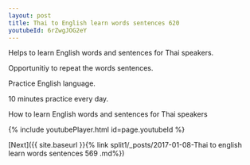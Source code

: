 ```yaml
---
layout: post
title: Thai to English learn words sentences 620 
youtubeId: 6rZwgJOG2eY
---
```

 
 
Helps to learn English words and sentences for Thai speakers.

Opportunitiy to repeat the words sentences. 

Practice English language. 
 
10 minutes practice every day. 
 
How to learn English words and sentences for Thai speakers 
 
{% include youtubePlayer.html id=page.youtubeId %}
 
 
[Next]({{ site.baseurl }}{% link  split1/_posts/2017-01-08-Thai to english learn words sentences 569 .md%})
 
